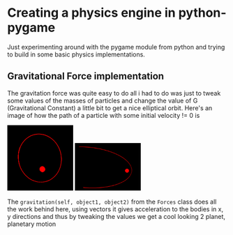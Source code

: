 # Creating a physics engine in python-pygame
Just experimenting around with the pygame module from python and trying to build in some basic physics implementations.

## Gravitational Force implementation
The gravitation force was quite easy to do all i had to do was just to tweak some values of the masses of particles and change the value of G (Gravitational Constant) a little bit to get a nice elliptical orbit. Here's an image of how the path of a particle with some initial velocity != 0 is

<div display="flex">
<img src="https://github.com/Vaibhav34543/Pygame_Physics/blob/main/Gravitation_Force/Illustration2.png?raw=true" width=30%>
<img src="https://github.com/Vaibhav34543/Pygame_Physics/blob/main/Gravitation_Force/Illustration1.png?raw=true" width=30%>
</div>

The `gravitation(self, object1, object2)` from the `Forces` class does all the work behind here, using vectors it gives acceleration to the bodies in x, y directions and thus by tweaking the values we get a cool looking 2 planet, planetary motion 
